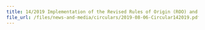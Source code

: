 ```yaml
---
title: 14/2019 Implementation of the Revised Rules of Origin (ROO) and Operational Certification Procedures under ASEAN-China Free Trade Area (ACFTA)
file_url: /files/news-and-media/circulars/2019-08-06-Circular142019.pdf
---
```

